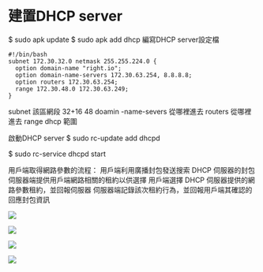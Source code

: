 # 建置DHCP server
$ sudo apk update
$ sudo apk add dhcp
編寫DHCP server設定檔

```
#!/bin/bash
subnet 172.30.32.0 netmask 255.255.224.0 {
  option domain-name "right.io";
  option domain-name-servers 172.30.63.254, 8.8.8.8;
  option routers 172.30.63.254;
  range 172.30.48.0 172.30.63.249;
}
```
subnet 該區網段 32+16 48
doamin -name-severs  從哪裡進去
routers 從哪裡進去
range dhcp 範圍 

啟動DHCP server
$ sudo rc-update add dhcpd

$ sudo rc-service dhcpd start

用戶端取得網路參數的流程：
用戶端利用廣播封包發送搜索 DHCP 伺服器的封包
伺服器端提供用戶端網路相關的租約以供選擇
用戶端選擇 DHCP 伺服器提供的網路參數租約，並回報伺服器
伺服器端記錄該次租約行為，並回報用戶端其確認的回應封包資訊


![](https://i.imgur.com/6m1IXj7.png)


![](https://i.imgur.com/BiKETKp.png)


![](https://i.imgur.com/jVBRmG1.png)


![](https://i.imgur.com/ztmwBn6.png)

